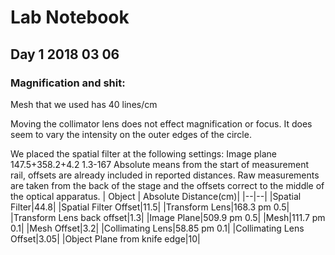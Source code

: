 # Lab Notebook 
## Day 1 2018 03 06
### Magnification and shit:



Mesh that we used has 40 lines/cm

Moving the collimator lens does not effect magnification or focus. It does seem to vary the intensity on the outer edges of the circle. 

We placed the spatial filter at the following settings:
Image plane
147.5+358.2+4.2
1.3-167
Absolute means from the start of measurement rail, offsets are already included in reported distances. Raw measurements are taken from the back of the stage and the offsets correct to the middle of the optical apparatus. 
| Object | Absolute Distance(cm)|
|--|--|
|Spatial Filter|44.8|
|Spatial Filter Offset|11.5|
|Transform Lens|168.3 pm 0.5|
|Transform Lens back offset|1.3|
|Image Plane|509.9 pm 0.5|
|Mesh|111.7 pm 0.1|
|Mesh Offset|3.2|
|Collimating Lens|58.85 pm 0.1|
|Collimating Lens Offset|3.05|
|Object Plane from knife edge|10|
<!--stackedit_data:
eyJoaXN0b3J5IjpbLTIyMDk2OTg1NCwxNzkxNjI5MjE2XX0=
-->